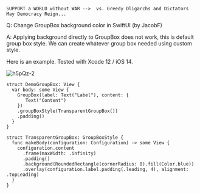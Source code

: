 ```
SUPPORT a WORLD without WAR -->  vs. Greedy Oligarchs and Dictators
May Democracy Reign... 
```

Q: Change GroupBox background color in SwiftUI (by JacobF)

A: Applying background directly to GroupBox does not work, this is default group 
box style. We can create whatever group box needed using custom style.

Here is an example. Tested with Xcode 12 / iOS 14.

![h5pQz-2](https://user-images.githubusercontent.com/62171579/166867142-c841aa25-79c2-4ee7-ab95-4fbf52c0dbd5.png)

```
struct DemoGroupBox: View {
  var body: some View {
    GroupBox(label: Text("Label"), content: {
       Text("Content")
    })
    .groupBoxStyle(TransparentGroupBox())
    .padding()
  }
}

struct TransparentGroupBox: GroupBoxStyle {
  func makeBody(configuration: Configuration) -> some View {
    configuration.content
      .frame(maxWidth: .infinity)
      .padding()
      .background(RoundedRectangle(cornerRadius: 8).fill(Color.blue))
      .overlay(configuration.label.padding(.leading, 4), alignment: .topLeading)
  }
}
```

